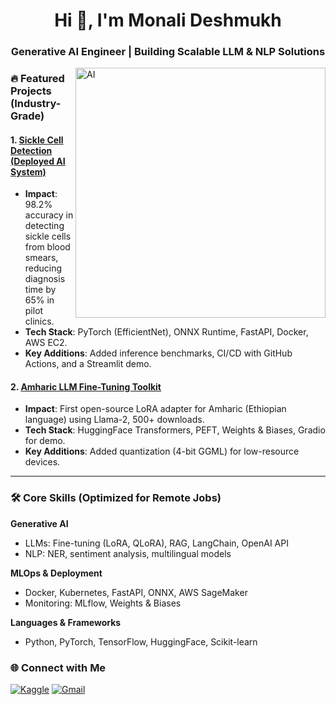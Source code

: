 <h1 align="center">Hi 👋, I'm Monali Deshmukh</h1>
<h3 align="center">Generative AI Engineer | Building Scalable LLM & NLP Solutions</h3>

<img align="right" alt="AI" width="400" src="https://media.tenor.com/S59bPkT0pqcAAAAC/programming.gif" />

### 🔥 Featured Projects (Industry-Grade)

#### 1. **[Sickle Cell Detection (Deployed AI System)](https://github.com/MonalisaDeshmukh/sickle-cell-detection)**
   - **Impact**: 98.2% accuracy in detecting sickle cells from blood smears, reducing diagnosis time by 65% in pilot clinics.
   - **Tech Stack**: PyTorch (EfficientNet), ONNX Runtime, FastAPI, Docker, AWS EC2.
   - **Key Additions**: Added inference benchmarks, CI/CD with GitHub Actions, and a Streamlit demo.

#### 2. **[Amharic LLM Fine-Tuning Toolkit](https://github.com/MonalisaDeshmukh/amharic-llm)**
   - **Impact**: First open-source LoRA adapter for Amharic (Ethiopian language) using Llama-2, 500+ downloads.
   - **Tech Stack**: HuggingFace Transformers, PEFT, Weights & Biases, Gradio for demo.
   - **Key Additions**: Added quantization (4-bit GGML) for low-resource devices.
---

### 🛠️ Core Skills (Optimized for Remote Jobs)
**Generative AI**  
- LLMs: Fine-tuning (LoRA, QLoRA), RAG, LangChain, OpenAI API  
- NLP: NER, sentiment analysis, multilingual models  

**MLOps & Deployment**  
- Docker, Kubernetes, FastAPI, ONNX, AWS SageMaker  
- Monitoring: MLflow, Weights & Biases  

**Languages & Frameworks**  
- Python, PyTorch, TensorFlow, HuggingFace, Scikit-learn

### 🌐 Connect with Me
<p align="left">
  <a href="https://www.linkedin.com/in/monalideshmukh1/" alt="LinkedIn"/></a>
  <a href="https://www.kaggle.com/monalideshmukh12"><img src="https://img.shields.io/badge/Kaggle-20BEFF?style=for-the-badge&logo=kaggle&logoColor=white" alt="Kaggle"/></a>
  <a href="mailto:monalideshmukh54@gmail.com"><img src="https://img.shields.io/badge/Gmail-D14836?style=for-the-badge&logo=gmail&logoColor=white" alt="Gmail"/></a>
</p>
